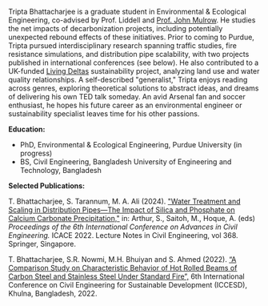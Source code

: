 Tripta Bhattacharjee is a graduate student in Environmental & Ecological Engineering, co-advised by Prof. Liddell and [Prof. John Mulrow]( https://engineering.purdue.edu/EEE/People/ptProfile?resource_id=274459). He studies the net impacts of decarbonization projects, including potentially unexpected rebound effects of these initiatives. Prior to coming to Purdue, Tripta pursued interdisciplinary research spanning traffic studies, fire resistance simulations, and distribution pipe scalability, with two projects published in international conferences (see below). He also contributed to a UK-funded [Living Deltas]( https://livingdeltas.org/) sustainability project, analyzing land use and water quality relationships. A self-described "generalist," Tripta enjoys reading across genres, exploring theoretical solutions to abstract ideas, and dreams of delivering his own TED talk someday. An avid Arsenal fan and soccer enthusiast, he hopes his future career as an environmental engineer or sustainability specialist leaves time for his other passions.

<strong>Education:</strong>
<ul>
	<li>PhD, Environmental & Ecological Engineering, Purdue University (in progress)</li>
	<li>BS, Civil Engineering, Bangladesh University of Engineering and Technology, Bangladesh</li>
</ul>

<strong>Selected Publications:</strong>

T. Bhattacharjee, S. Tarannum, M. A. Ali (2024). <a href="https://doi.org/10.1007/978-981-99-3826-1_21">"Water Treatment and Scaling in Distribution Pipes—The Impact of Silica and Phosphate on Calcium Carbonate Precipitation,"</a> in: Arthur, S., Saitoh, M., Hoque, A. (eds) <em>Proceedings of the 6th International Conference on Advances in Civil Engineering.</em> ICACE 2022. Lecture Notes in Civil Engineering, vol 368. Springer, Singapore.

T. Bhattacharjee, S.R. Nowmi, M.H. Bhuiyan and S. Ahmed (2022). <a href="http://iccesd.com/proc_2022/Papers/FSE-4179.pdf">“A Comparison Study on Characteristic Behavior of Hot Rolled Beams of Carbon Steel and Stainless Steel Under Standard Fire”,</a> 6th International Conference on Civil Engineering for Sustainable Development (ICCESD), Khulna, Bangladesh, 2022.






